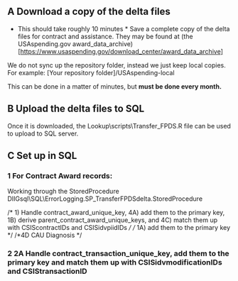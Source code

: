 ## A Download a copy of the delta files
* This should take roughly 10 minutes *
Save a complete copy of the delta files for contract and assistance. They may be found at (the USAspending.gov award_data_archive)[https://www.usaspending.gov/download_center/award_data_archive]

We do not sync up the repository folder, instead we just keep local copies. For example: [Your repository folder]/USAspending-local

This can be done in a matter of minutes, but **must be done every month.**

## B Upload the delta files to SQL

Once it is downloaded, the Lookup\\scripts\\Transfer_FPDS.R file can be used to upload to SQL server.

## C Set up in SQL

### 1 For Contract Award records:
Working through the StoredProcedure
DIIGsql\SQL\ErrorLogging.SP_TransferFPDSdelta.StoredProcedure


 /* 1) Handle contract_award_unique_key, 4A) add them to the primary key, 1B) derive parent_contract_award_unique_keys, and 
 4C) match them up with CSIScontractIDs and CSISidvpiidIDs */
 /* 1A) add them to the primary key */
 /*4D CAU Diagnosis  */
 
### 2 2A Handle contract_transaction_unique_key, add them to the primary key and match them up with CSISidvmodificationIDs and CSIStransactionID

